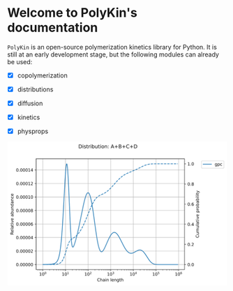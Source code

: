 # Welcome to PolyKin's documentation

`PolyKin` is an open-source polymerization kinetics library for Python. It is still at an early
development stage, but the following modules can already be used:

- [x] copolymerization
- [x] distributions
- [x] diffusion
- [x] kinetics
- [x] physprops


<p align="center">
  <img src="blend.svg" width=600 alt="MWD of a polymer blend">
</p>

